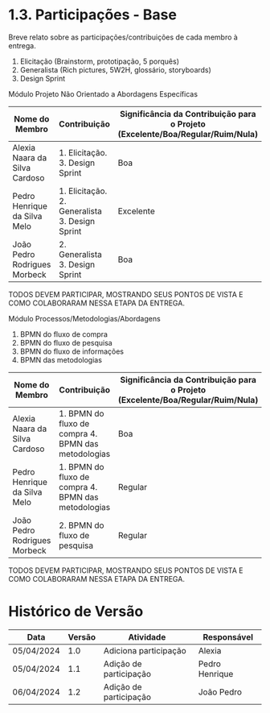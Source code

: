 # 1.3. Participações - Base

Breve relato sobre as participações/contribuições de cada membro à entrega. 

1. Elicitação (Brainstorm, prototipação, 5 porquês)
2. Generalista (Rich pictures, 5W2H, glossário, storyboards)
3. Design Sprint

Módulo Projeto Não Orientado a Abordagens Específicas

|Nome do Membro | Contribuição | Significância da Contribuição para o Projeto (Excelente/Boa/Regular/Ruim/Nula) |
| -- | -- | -- |
| Alexia Naara da Silva Cardoso  |  1. Elicitação. 3. Design Sprint | Boa |
| Pedro Henrique da Silva Melo |  1. Elicitação. 2. Generalista 3. Design Sprint | Excelente |
| João Pedro Rodrigues Morbeck |  2. Generalista 3. Design Sprint | Boa |

TODOS DEVEM PARTICIPAR, MOSTRANDO SEUS PONTOS DE VISTA E COMO COLABORARAM NESSA ETAPA DA ENTREGA.


Módulo Processos/Metodologias/Abordagens

1. BPMN do fluxo de compra
2. BPMN do fluxo de pesquisa
3. BPMN do fluxo de informações
4. BPMN das metodologias

|Nome do Membro | Contribuição | Significância da Contribuição para o Projeto (Excelente/Boa/Regular/Ruim/Nula) |
| -- | -- | -- |
| Alexia Naara da Silva Cardoso   |  1. BPMN do fluxo de compra 4. BPMN das metodologias | Boa |
| Pedro Henrique da Silva Melo |  1. BPMN do fluxo de compra 4. BPMN das metodologias | Regular |
| João Pedro Rodrigues Morbeck |  2. BPMN do fluxo de pesquisa | Regular |

TODOS DEVEM PARTICIPAR, MOSTRANDO SEUS PONTOS DE VISTA E COMO COLABORARAM NESSA ETAPA DA ENTREGA.

# Histórico de Versão

| Data | Versão | Atividade | Responsável |
| ---- | ------ | --------- | ----------- |
| 05/04/2024 | 1.0 | Adiciona participação | Alexia |
| 05/04/2024 | 1.1 | Adição de participação | Pedro Henrique |
| 06/04/2024 | 1.2 | Adição de participação | João Pedro |
